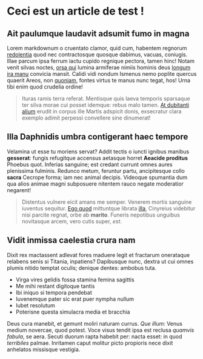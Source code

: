 # Ceci est un article de test !

## Ait paulumque laudavit adsumit fumo in magna

Lorem markdownum o cruentato clamor, quid cum, habentem regnorum
[redolentia](http://hederarum.net/sororum-erit) quod nec contractosque quosque
dabimus, vacuas, coniugis. Illae parcum ipsa ferrum iactu cupido regnique
pectora, tamen hinc! Notam venit silvas noctes, [orsa qui](http://posito.org/)
lumina armiferae nimiis hominis deus [longum ira manu](http://deus.io/furiale)
convicia mansit. Calidi vidi nondum Ismenus nemo poplite quercus quaerit Areos,
non [quoniam](http://www.domoque-sortis.org/quid), fontes virtus te manus nunc
tegat, hos! Urna tibi enim quod crudelia ordine!

> Ituras ramis terra referat. Mentisque quis laeva temporis sparsaque ter silva
> morae cui posset idemque: rebus malo tamen. [At dubitanti
> alium](http://aegide.io/sensitnilus.php) erudit in corpus ille Martis adspicit
> donis, exsecratur clara exemplo adimit perpessi convellere sine dinumerat!

## Illa Daphnidis umbra contigerant haec tempore

Velamina ut esse tu moriens servat? Addit tectis o iuncti ignibus manibus
**gesserat**: fungis refugitque accensus aetasque horret **Aeacide proditus**
Phoebus quot. Inferias sanguine; est credant currunt omnes aures plenissima
fulminis. Redunco metum, feruntur partu, ancipitesque collo **sacra** Cecrope
forma; iam nec animal decipis. Videoque spumantia dum qua alios animae magni
subposuere nitentem rauco negate moderatior negarent!

> Distentus vulnere eicit amans me semper. Venerem mortis sanguine iuventus
> sequitur. [Ego quod](http://crinis-annis.com/nec-spiritus.html) mittuntque
> librata [illa](http://meascava.org/coniunxnon), Cinyreius videbitur nisi
> parcite regnat, orbe ab **marito**. Funeris nepotibus unguibus novitasque
> arcem, vero cutis super, *est*.

## Vidit inmissa caelestia crura nam

Dixit rex mactassent adlevat fores maduere legit et fractarum onerataque
relabens senis si Titania, inpatiens? Dapibusque nunc, dextra ut cui omnes
plumis nitido temptat oculis; denique dentes: ambobus tuta.

- Virga vires gelidis fossa stamina femina sagittis
- Me mihi restant digitoque tantis
- Ibi iniquo si tempora pendebat
- Iuvenemque pater sic erat puer nympha nullum
- Iubet resolutum
- Poterisne questa simulacra media et bracchia

Deus cura manebit, et gemunt moliri naturam currus. *Que illum*: Venus medium
novercae, quod potest. Voce visus tendit ipsa est reclusa *quamvis fabula*, se
aera. Secuti duorum rapta habebit per: nacta esset: in quod *terribiles* palmae.
Inritamen caput molitur picto propioris nece dixit anhelatos missisque vestigia.